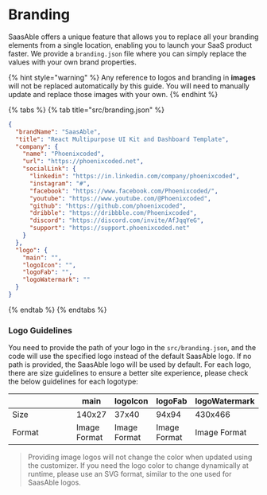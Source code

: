 # Branding

SaasAble offers a unique feature that allows you to replace all your branding elements from a single location, enabling you to launch your SaaS product faster. We provide a `branding.json` file where you can simply replace the values with your own brand properties.

{% hint style="warning" %}
Any reference to logos and branding in **images** will not be replaced automatically by this guide. You will need to manually update and replace those images with your own.
{% endhint %}

{% tabs %}
{% tab title="src/branding.json" %}
```json
{
  "brandName": "SaasAble",
  "title": "React Multipurpose UI Kit and Dashboard Template",
  "company": {
    "name": "Phoenixcoded",
    "url": "https://phoenixcoded.net",
    "socialLink": {
      "linkedin": "https://in.linkedin.com/company/phoenixcoded",
      "instagram": "#",
      "facebook": "https://www.facebook.com/Phoenixcoded/",
      "youtube": "https://www.youtube.com/@Phoenixcoded",
      "github": "https://github.com/phoenixcoded",
      "dribble": "https://dribbble.com/Phoenixcoded",
      "discord": "https://discord.com/invite/AfJqqYeG",
      "support": "https://support.phoenixcoded.net"
    }
  },
  "logo": {
    "main": "",
    "logoIcon": "",
    "logoFab": "",
    "logoWatermark": ""
  }
}
```
{% endtab %}
{% endtabs %}



### Logo Guidelines

You need to provide the path of your logo in the `src/branding.json`, and the code will use the specified logo instead of the default SaasAble logo. If no path is provided, the SaasAble logo will be used by default. For each logo, there are size guidelines to ensure a better site experience, please check the below guidelines for each logotype:

<table><thead><tr><th width="116"></th><th>main</th><th>logoIcon</th><th>logoFab</th><th>logoWatermark</th></tr></thead><tbody><tr><td>Size</td><td>140x27</td><td>37x40</td><td>94x94</td><td>430x466</td></tr><tr><td>Format</td><td>Image Format</td><td>Image Format</td><td>Image Format</td><td>Image Format</td></tr></tbody></table>

> Providing image logos will not change the color when updated using the customizer. If you need the logo color to change dynamically at runtime, please use an SVG format, similar to the one used for SaasAble logos.
